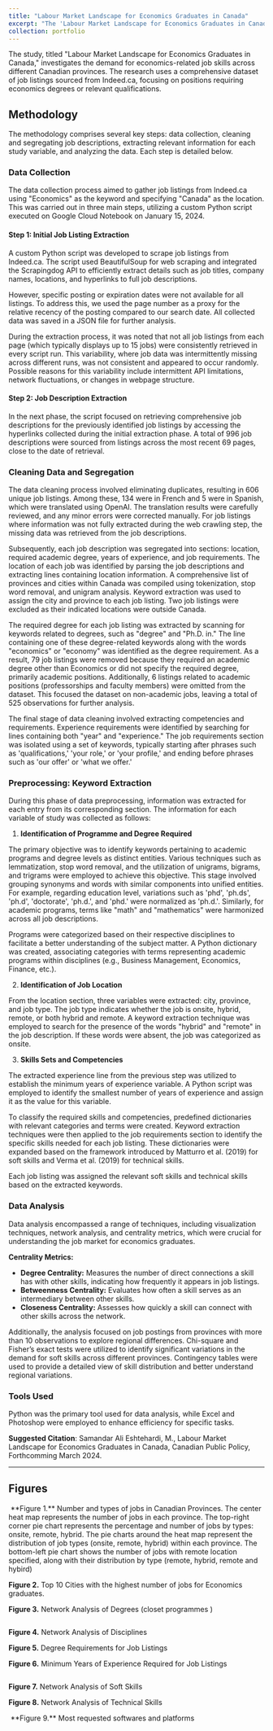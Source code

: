 ```yaml
---
title: "Labour Market Landscape for Economics Graduates in Canada"
excerpt: "The 'Labour Market Landscape for Economics Graduates in Canada' project provides an in-depth analysis of job market trends, skill requirements, and regional variations for economics graduates, utilizing Web Scraping, advanced data analysis and network metrics.<br/><img src='/images/Canada1.png'>"
collection: portfolio
---
```



The study, titled "Labour Market Landscape for Economics Graduates in Canada," investigates the demand for economics-related job skills across different Canadian provinces. The research uses a comprehensive dataset of job listings sourced from Indeed.ca, focusing on positions requiring economics degrees or relevant qualifications.

## Methodology

The methodology comprises several key steps: data collection, cleaning and segregating job descriptions, extracting relevant information for each study variable, and analyzing the data. Each step is detailed below.

### Data Collection

The data collection process aimed to gather job listings from Indeed.ca using "Economics" as the keyword and specifying "Canada" as the location. This was carried out in three main steps, utilizing a custom Python script executed on Google Cloud Notebook on January 15, 2024.

#### Step 1: Initial Job Listing Extraction

A custom Python script was developed to scrape job listings from Indeed.ca. The script used BeautifulSoup for web scraping and integrated the Scrapingdog API to efficiently extract details such as job titles, company names, locations, and hyperlinks to full job descriptions.

However, specific posting or expiration dates were not available for all listings. To address this, we used the page number as a proxy for the relative recency of the posting compared to our search date. All collected data was saved in a JSON file for further analysis.

During the extraction process, it was noted that not all job listings from each page (which typically displays up to 15 jobs) were consistently retrieved in every script run. This variability, where job data was intermittently missing across different runs, was not consistent and appeared to occur randomly. Possible reasons for this variability include intermittent API limitations, network fluctuations, or changes in webpage structure.

#### Step 2: Job Description Extraction

In the next phase, the script focused on retrieving comprehensive job descriptions for the previously identified job listings by accessing the hyperlinks collected during the initial extraction phase. A total of 996 job descriptions were sourced from listings across the most recent 69 pages, close to the date of retrieval.

### Cleaning Data and Segregation

The data cleaning process involved eliminating duplicates, resulting in 606 unique job listings. Among these, 134 were in French and 5 were in Spanish, which were translated using OpenAI. The translation results were carefully reviewed, and any minor errors were corrected manually. For job listings where information was not fully extracted during the web crawling step, the missing data was retrieved from the job descriptions. 

Subsequently, each job description was segregated into sections: location, required academic degree, years of experience, and job requirements. The location of each job was identified by parsing the job descriptions and extracting lines containing location information. A comprehensive list of provinces and cities within Canada was compiled using tokenization, stop word removal, and unigram analysis. Keyword extraction was used to assign the city and province to each job listing. Two job listings were excluded as their indicated locations were outside Canada.

The required degree for each job listing was extracted by scanning for keywords related to degrees, such as "degree" and "Ph.D. in." The line containing one of these degree-related keywords along with the words "economics" or "economy" was identified as the degree requirement. As a result, 79 job listings were removed because they required an academic degree other than Economics or did not specify the required degree, primarily academic positions. Additionally, 6 listings related to academic positions (professorships and faculty members) were omitted from the dataset. This focused the dataset on non-academic jobs, leaving a total of 525 observations for further analysis.

The final stage of data cleaning involved extracting competencies and requirements. Experience requirements were identified by searching for lines containing both "year" and "experience." The job requirements section was isolated using a set of keywords, typically starting after phrases such as 'qualifications,' 'your role,' or 'your profile,' and ending before phrases such as 'our offer' or 'what we offer.'

### Preprocessing: Keyword Extraction

During this phase of data preprocessing, information was extracted for each entry from its corresponding section. The information for each variable of study was collected as follows:

1) **Identification of Programme and Degree Required**

The primary objective was to identify keywords pertaining to academic programs and degree levels as distinct entities. Various techniques such as lemmatization, stop word removal, and the utilization of unigrams, bigrams, and trigrams were employed to achieve this objective. This stage involved grouping synonyms and words with similar components into unified entities. For example, regarding education level, variations such as 'phd', 'ph.ds', 'ph.d', 'doctorate', 'ph.d.', and 'phd.' were normalized as 'ph.d.'. Similarly, for academic programs, terms like "math" and "mathematics" were harmonized across all job descriptions.

Programs were categorized based on their respective disciplines to facilitate a better understanding of the subject matter. A Python dictionary was created, associating categories with terms representing academic programs within disciplines (e.g., Business Management, Economics, Finance, etc.).

2) **Identification of Job Location**

From the location section, three variables were extracted: city, province, and job type. The job type indicates whether the job is onsite, hybrid, remote, or both hybrid and remote. A keyword extraction technique was employed to search for the presence of the words "hybrid" and "remote" in the job description. If these words were absent, the job was categorized as onsite.

3) **Skills Sets and Competencies**

The extracted experience line from the previous step was utilized to establish the minimum years of experience variable. A Python script was employed to identify the smallest number of years of experience and assign it as the value for this variable.

To classify the required skills and competencies, predefined dictionaries with relevant categories and terms were created. Keyword extraction techniques were then applied to the job requirements section to identify the specific skills needed for each job listing. These dictionaries were expanded based on the framework introduced by Matturro et al. (2019) for soft skills and Verma et al. (2019) for technical skills.

Each job listing was assigned the relevant soft skills and technical skills based on the extracted keywords.

### Data Analysis

Data analysis encompassed a range of techniques, including visualization techniques, network analysis, and centrality metrics, which were crucial for understanding the job market for economics graduates.

**Centrality Metrics:**
- **Degree Centrality:** Measures the number of direct connections a skill has with other skills, indicating how frequently it appears in job listings.
- **Betweenness Centrality:** Evaluates how often a skill serves as an intermediary between other skills.
- **Closeness Centrality:** Assesses how quickly a skill can connect with other skills across the network.

Additionally, the analysis focused on job postings from provinces with more than 10 observations to explore regional differences. Chi-square and Fisher’s exact tests were utilized to identify significant variations in the demand for soft skills across different provinces. Contingency tables were used to provide a detailed view of skill distribution and better understand regional variations.

### Tools Used

Python was the primary tool used for data analysis, while Excel and Photoshop were employed to enhance efficiency for specific tasks.


**Suggested Citation**:	Samandar Ali Eshtehardi, M., Labour Market Landscape for Economics Graduates in Canada, Canadian Public Policy, Forthcomming March 2024.

---

## Figures

<img src="/images/Canada/Picture1.jpg" alt="">
**Figure 1.** Number and types of jobs in Canadian Provinces. 
The center heat map represents the number of jobs in each province. The top-right corner pie chart represents the percentage and number of jobs by types: onsite, remote, hybrid. The pie charts around the heat map represent the distribution of job types (onsite, remote, hybrid) within each province. The bottom-left pie chart shows the number of jobs with remote location specified, along with their distribution by type (remote, hybrid, remote and hybird)



 **Figure 2.** Top 10 Cities with the highest number of jobs for Economics graduates.



**Figure 3.** Network Analysis of Degrees (closet programmes )

<img src="/images/Canada/Disciplines.png" alt="">

**Figure 4.** Network Analysis of Disciplines


**Figure 5.** Degree Requirements for Job Listings


**Figure 6.** Minimum Years of Experience Required for Job Listings

<img src="/images/Canada/Picture3.png" alt="">

**Figure 7.** Network Analysis of Soft Skills


**Figure 8.** Network Analysis of Technical Skills

<img src="/images/Canada1.png" alt="">
**Figure 9.** Most requested softwares and platforms
